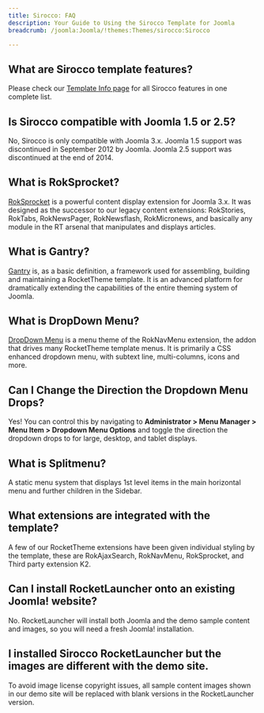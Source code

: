 ```yaml
---
title: Sirocco: FAQ
description: Your Guide to Using the Sirocco Template for Joomla
breadcrumb: /joomla:Joomla/!themes:Themes/sirocco:Sirocco

---
```


What are Sirocco template features?
-----

Please check our [Template Info page][features] for all Sirocco features in one complete list.

Is Sirocco compatible with Joomla 1.5 or 2.5?
-----

No, Sirocco is only compatible with Joomla 3.x. Joomla 1.5 support was discontinued in September 2012 by Joomla. Joomla 2.5 support was discontinued at the end of 2014. 

What is RokSprocket?
-----

[RokSprocket][roksprocket] is a powerful content display extension for Joomla 3.x. It was designed as the successor to our legacy content extensions: RokStories, RokTabs, RokNewsPager, RokNewsflash, RokMicronews, and basically any module in the RT arsenal that manipulates and displays articles.

What is Gantry?
-----

[Gantry][gantry] is, as a basic definition, a framework used for assembling, building and maintaining a RocketTheme template. It is an advanced platform for dramatically extending the capabilities of the entire theming system of Joomla.

What is DropDown Menu?
-----

[DropDown Menu][dropdown] is a menu theme of the RokNavMenu extension, the addon that drives many RocketTheme template menus. It is primarily a CSS enhanced dropdown menu, with subtext line, multi-columns, icons and more.

Can I Change the Direction the Dropdown Menu Drops?
-----

Yes! You can control this by navigating to **Administrator > Menu Manager > Menu Item > Dropdown Menu Options** and toggle the direction the dropdown drops to for large, desktop, and tablet displays.

What is Splitmenu?
-----

A static menu system that displays 1st level items in the main horizontal menu and further children in the Sidebar.

What extensions are integrated with the template?
-----

A few of our RocketTheme extensions have been given individual styling by the template, these are RokAjaxSearch, RokNavMenu, RokSprocket, and Third party extension K2.

Can I install RocketLauncher onto an existing Joomla! website?
-----

No. RocketLauncher will install both Joomla and the demo sample content and images, so you will need a fresh Joomla! installation.

I installed Sirocco RocketLauncher but the images are different with the demo site.
-----

To avoid image license copyright issues, all sample content images shown in our demo site will be replaced with blank versions in the RocketLauncher version.

[gantry]: http://gantry.org/
[features]: http://demo.rockettheme.com/joomla-templates/sirocco/index.php/features/features-overview
[forum]: http://www.rockettheme.com/forum/joomla-template-sirocco
[roksprocket]: http://www.rockettheme.com/joomla/extensions/roksprocket
[dropdown]: http://demo.rockettheme.com/joomla-templates/sirocco/features/menu-options
[splitmenu]: http://demo.rockettheme.com/joomla-templates/sirocco/features/menu-options
[dropdownoptions]: assets/dropdown.jpg
